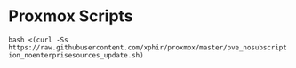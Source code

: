 # Proxmox Scripts

`bash <(curl -Ss https://raw.githubusercontent.com/xphir/proxmox/master/pve_nosubscription_noenterprisesources_update.sh)`
